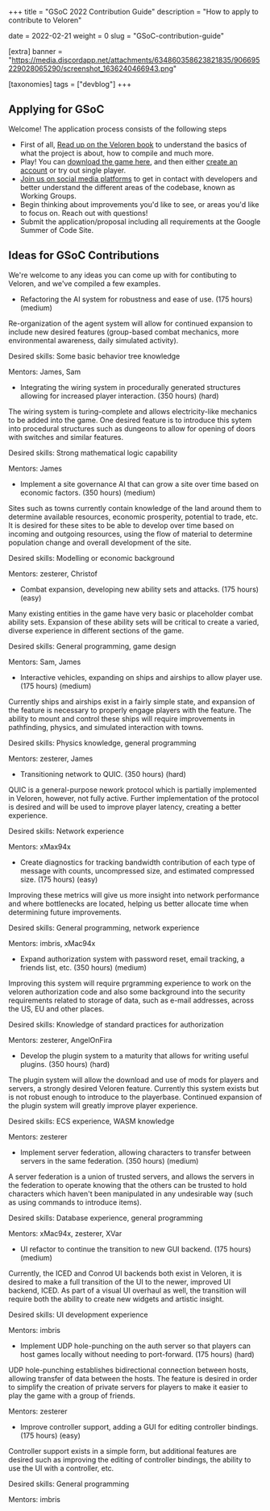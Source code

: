 +++
title = "GSoC 2022 Contribution Guide"
description = "How to apply to contribute to Veloren"

date = 2022-02-21
weight = 0
slug = "GSoC-contribution-guide"

[extra]
banner = "https://media.discordapp.net/attachments/634860358623821835/906695229028065290/screenshot_1636240466943.png"

[taxonomies]
tags = ["devblog"]
+++

## Applying for GSoC

Welcome! The application process consists of the following steps

- First of all, [Read up on the Veloren
  book](https://book.veloren.net/introduction/index.html) to understand the
  basics of what the project is about, how to compile and much more.
- Play! You can [download the game here](https://veloren.net/download/), and
  then either [create an account](https://veloren.net/account/) or try out
  single player.
- [Join us on social media platforms](https://veloren.net/joinus) to get in
  contact with developers and better understand the different areas of the
  codebase, known as Working Groups.
- Begin thinking about improvements you'd like to see, or areas you'd like to
  focus on. Reach out with questions!
- Submit the application/proposal including all requirements at the Google
  Summer of Code Site.
  
## Ideas for GSoC Contributions

We're welcome to any ideas you can come up with for contibuting to Veloren, and we've compiled a few examples.

- Refactoring the AI system for robustness and ease of use. (175 hours) (medium)

Re-organization of the agent system will allow for continued expansion to include new desired features (group-based combat mechanics, more environmental awareness, daily simulated activity).

Desired skills: Some basic behavior tree knowledge

Mentors: James, Sam
- Integrating the wiring system in procedurally generated structures allowing for increased player interaction. (350 hours) (hard)

The wiring system is turing-complete and allows electricity-like mechanics to be added into the game. One desired feature is to introduce this sytem into procedural structures such as dungeons to allow for opening of doors with switches and similar features.

Desired skills: Strong mathematical logic capability

Mentors: James
- Implement a site governance AI that can grow a site over time based on economic factors. (350 hours) (medium)

Sites such as towns currently contain knowledge of the land around them to determine available resources, economic prosperity, potential to trade, etc. It is desired for these sites to be able to develop over time based on incoming and outgoing resources, using the flow of material to determine population change and overall development of the site.

Desired skills: Modelling or economic background

Mentors: zesterer, Christof
- Combat expansion, developing new ability sets and attacks. (175 hours) (easy)

Many existing entities in the game have very basic or placeholder combat ability sets. Expansion of these ability sets will be critical to create a varied, diverse experience in different sections of the game.

Desired skills: General programming, game design

Mentors: Sam, James
- Interactive vehicles, expanding on ships and airships to allow player use. (175 hours) (medium)

Currently ships and airships exist in a fairly simple state, and expansion of the feature is necessary to properly engage players with the feature. The ability to mount and control these ships will require improvements in pathfinding, physics, and simulated interaction with towns.

Desired skills: Physics knowledge, general programming

Mentors: zesterer, James
- Transitioning network to QUIC. (350 hours) (hard)

QUIC is a general-purpose nework protocol which is partially implemented in Veloren, however, not fully active. Further implementation of the protocol is desired and will be used to improve player latency, creating a better experience.

Desired skills: Network experience

Mentors: xMax94x
- Create diagnostics for tracking bandwidth contribution of each type of message with counts, uncompressed size, and estimated compressed size. (175 hours) (easy)

Improving these metrics will give us more insight into network performance and where bottlenecks are located, helping us better allocate time when determining future improvements. 

Desired skills: General programming, network experience

Mentors: imbris, xMac94x
- Expand authorization system with password reset, email tracking, a friends list, etc. (350 hours) (medium)

Improving this system will require prgramming experience to work on the veloren authorization code and also some background into the security requirements related to storage of data, such as e-mail addresses, across the US, EU and other places. 

Desired skills: Knowledge of standard practices for authorization

Mentors: zesterer, AngelOnFira
- Develop the plugin system to a maturity that allows for writing useful plugins. (350 hours) (hard)

The plugin system will allow the download and use of mods for players and servers, a strongly desired Veloren feature. Currently this system exists but is not robust enough to introduce to the playerbase. Continued expansion of the plugin system will greatly improve player experience.

Desired skills: ECS experience, WASM knowledge

Mentors: zesterer
- Implement server federation, allowing characters to transfer between servers in the same federation. (350 hours) (medium)

A server federation is a union of trusted servers, and allows the servers in the federation to operate knowing that the others can be trusted to hold characters which haven't been manipulated in any undesirable way (such as using commands to introduce items). 

Desired skills: Database experience, general programming

Mentors: xMac94x, zesterer, XVar
- UI refactor to continue the transition to new GUI backend. (175 hours) (medium)

Currently, the ICED and Conrod UI backends both exist in Veloren, it is desired to make a full transition of the UI to the newer, improved UI backend, ICED. As part of a visual UI overhaul as well, the transition will require both the ability to create new widgets and artistic insight.

Desired skills: UI development experience

Mentors: imbris
- Implement UDP hole-punching on the auth server so that players can host games locally without needing to port-forward. (175 hours) (hard)

UDP hole-punching establishes bidirectional connection between hosts, allowing transfer of data between the hosts. The feature is desired in order to simplify the creation of private servers for players to make it easier to play the game with a group of friends.

Mentors: zesterer
- Improve controller support, adding a GUI for editing controller bindings. (175 hours) (easy)

Controller support exists in a simple form, but additional features are desired such as improving the editing of controller bindings, the ability to use the UI with a controller, etc.

Desired skills: General programming

Mentors: imbris
